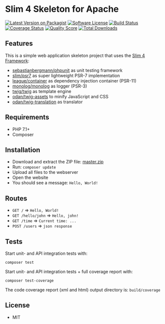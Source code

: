 # Slim 4 Skeleton for Apache

[![Latest Version on Packagist](https://img.shields.io/github/release/odan/slim4-skeleton.svg?style=flat-square)](https://packagist.org/packages/odan/slim4-skeleton)
[![Software License](https://img.shields.io/badge/license-MIT-brightgreen.svg?style=flat-square)](LICENSE.md)
[![Build Status](https://img.shields.io/travis/odan/slim4-skeleton/master.svg?style=flat-square)](https://travis-ci.org/odan/slim4-skeleton)
[![Coverage Status](https://img.shields.io/scrutinizer/coverage/g/odan/slim4-skeleton.svg?style=flat-square)](https://scrutinizer-ci.com/g/odan/slim4-skeleton/code-structure)
[![Quality Score](https://img.shields.io/scrutinizer/quality/g/odan/slim4-skeleton.svg?style=flat-square)](https://scrutinizer-ci.com/g/odan/slim4-skeleton/?branch=master)
[![Total Downloads](https://img.shields.io/packagist/dt/odan/slim4-skeleton.svg?style=flat-square)](https://packagist.org/packages/odan/slim4-skeleton/stats)

## Features

This is a simple web application skeleton project that uses the [Slim 4 Framework](https://www.slimframework.com/):

* [sebastianbergmann/phpunit](https://github.com/sebastianbergmann/phpunit) as unit testing framework
* [slim/psr7](https://github.com/slimphp/Slim-Psr7) as super lightweight PSR-7 implementation
* [league/container](https://github.com/thephpleague/container) as dependency injection container (PSR-11)
* [monolog/monolog](https://github.com/monolog/monolog) as logger (PSR-3)
* [twig/twig](https://github.com/twigphp/Twig) as template engine
* [odan/twig-assets](https://github.com/odan/twig-assets) to minify JavaScript and CSS
* [odan/twig-translation](https://github.com/odan/twig-translation) as translator

## Requirements

* PHP 7.1+
* Composer

## Installation

* Download and extract the ZIP file: [master.zip](https://github.com/odan/slim4-skeleton/archive/master.zip)
* Run: `composer update`
* Upload all files to the webserver
* Open the website
* You should see a message: `Hello, World!`

## Routes

* `GET /` => `Hello, World!`
* `GET /hello/john` => `Hello, john!`
* `GET /time` => `Current time: ...`
* `POST /users` => `json response`

## Tests

Start unit- and API integration tests with:

```
composer test
```

Start unit- and API integration tests + full coverage report with:

```
composer test-coverage
```

The code coverage report (xml and html) output directory is: `build/coverage`

## License

* MIT
